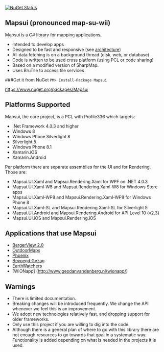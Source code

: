 [![NuGet Status](http://img.shields.io/nuget/v/Mapsui.svg?style=flat)](https://www.nuget.org/packages/Mapsui/)

## Mapsui (pronounced map-su-wii) ##

Mapsui is a C# library for mapping applications.

- Intended to develop apps
- Designed to be fast and responsive (see [architecture](https://github.com/pauldendulk/Mapsui/wiki/Async-Fetching))
- All data fetching is on a background thread (disk, web, or database)
- Code is written to be used cross platform (using PCL or code sharing)
- Based on a modified version of SharpMap. 
- Uses BruTile to access tile services

###Get it from NuGet 
`
PM> Install-Package Mapsui
`

https://www.nuget.org/packages/Mapsui

## Platforms Supported ##

Mapsui, the core project, is a PCL with Profile336 which targets:

- .Net Framework 4.0.3 and higher
- Windows 8
- Windows Phone Silverlight 8
- Silverlight 5
- Windows Phone 8.1
- Xamarin.iOS
- Xamarin.Android

Per platform there are separate assemblies for the UI and for Rendering. Those are:

- Mapsui.UI.Xaml and Mapsui.Rendering.Xaml for WPF on .NET 4.0.3
- Mapsui.UI.Xaml-W8 and Mapsui.Rendering.Xaml-W8 for Windows Store apps
- Mapsui.UI.Xaml-WP8 and Mapsui.Rendering.Xaml-WP8 for Windows Phone 8
- Mapsui.UI.Xaml-SL and Mapsui.Rendering.Xaml-SL for Silverlight 5
- Mapsui.UI.Android and Mapsui.Rendering.Android for API Level 10 (v2.3)
- Mapsui.UI.iOS and Mapsui.Rendering.iOS

## Applications that use Mapsui ##

- [BergerView 2.0](http://www.stichtingimn.nl/130228-aanrijdtijdensysteem-en-bergerview-vernieuwd.php)
- [OutdoorMaps](http://www.outdoormaps.net/)
- [Phoenix](http://www.geodan.nl/producten/touch-table-software/phoenix/)
- [Bevoegd Gezag](http://apps.microsoft.com/windows/nl-nl/app/ceb52263-0e83-4bdd-a38a-bcab63295b9d)
- [EarthWatchers](http://earthwatchers.cloudapp.net/)
- [WIONapp] (http://www.geodanvandenberg.nl/wionapp/)

## Warnings ##

- There is limited documentation.
- Breaking changes will be introduced frequently. We change the API whenever we feel this is an improvement.
- We adopt new technologies relatively fast, and dropping support for older frameworks.
- Only use this project if you are willing to dig into the code.
- Although there is a general plan of where to go with this library there are not enough resources to go towards that goal in a systematic way. Functionality is added depending on what is needed in the projects it is used.

